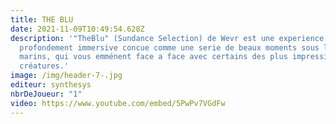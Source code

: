```yaml
---
title: THE BLU
date: 2021-11-09T10:49:54.628Z
description: '"TheBlu" (Sundance Selection) de Wevr est une experience
  profondement immersive concue comme une serie de beaux moments sous les fonds
  marins, qui vous emménent face a face avec certains des plus impressionnants
  créatures.'
image: /img/header-7-.jpg
editeur: synthesys
nbrDeJoueur: "1"
video: https://www.youtube.com/embed/5PwPv7VGdFw
---
```

